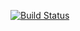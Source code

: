 [![Build Status](https://travis-ci.org/gabepizz/cse110lab5.svg?branch=master)](https://travis-ci.org/gabepizz/cse110lab5)
